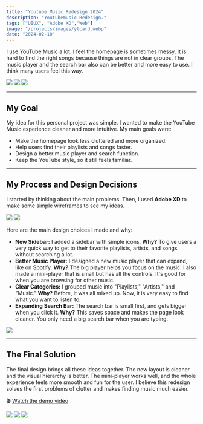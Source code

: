 ```yaml
---
title: "Youtube Music Redesign 2024"
description: "Youtubemusic Redesign."
tags: ["UIUX", "Adobe XD","Web"]
image: "/projects/images/ytcard.webp"
date: "2024-02-10"
---
```


I use YouTube Music a lot. I feel the homepage is sometimes messy. It is hard to find the right songs because things are not in clear groups. The music player and the search bar also can be better and more easy to use. I think many users feel this way.

![](/projects/images/ytmusicredesign/yt1.webp)
![](/projects/images/ytmusicredesign/yt2.webp)
![](/projects/images/ytmusicredesign/yt3.webp)

---

## My Goal

My idea for this personal project was simple. I wanted to make the YouTube Music experience cleaner and more intuitive. My main goals were:
* Make the homepage look less cluttered and more organized.
* Help users find their playlists and songs faster.
* Design a better music player and search function.
* Keep the YouTube style, so it still feels familiar.

---

## My Process and Design Decisions

I started by thinking about the main problems. Then, I used **Adobe XD** to make some simple wireframes to see my ideas.

![](/projects/images/ytmusicredesign/wireframe1.webp)
![](/projects/images/ytmusicredesign/wireframe2.webp)

Here are the main design choices I made and why:

* **New Sidebar:** I added a sidebar with simple icons. **Why?** To give users a very quick way to get to their favorite playlists, artists, and songs without searching a lot.
* **Better Music Player:** I designed a new music player that can expand, like on Spotify. **Why?** The big player helps you focus on the music. I also made a mini-player that is small but has all the controls. It's good for when you are browsing for other music.
* **Clear Categories:** I grouped music into "Playlists," "Artists," and "Music." **Why?** Before, it was all mixed up. Now, it is very easy to find what you want to listen to.
* **Expanding Search Bar:** The search bar is small first, and gets bigger when you click it. **Why?** This saves space and makes the page look cleaner. You only need a big search bar when you are typing.

![](/projects/images/ytmusicredesign/ss4.webp)

---

## The Final Solution

The final design brings all these ideas together. The new layout is cleaner and the visual hierarchy is better. The mini-player works well, and the whole experience feels more smooth and fun for the user. I believe this redesign solves the first problems of clutter and makes finding music much easier.

🎬 [Watch the demo video](./projects/images/ytmusicredesign/ytmusic.mp4)

![](/projects/images/ytmusicredesign/ss1.webp)
![](/projects/images/ytmusicredesign/ss2.webp)
![](/projects/images/ytmusicredesign/ss3.webp)